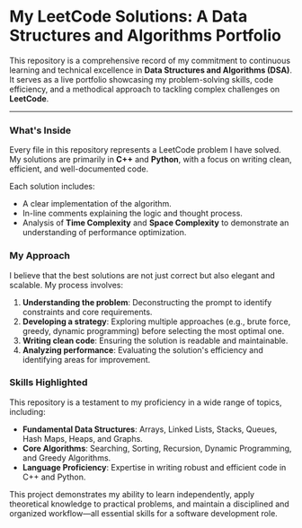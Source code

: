 # My LeetCode Solutions: A Data Structures and Algorithms Portfolio

This repository is a comprehensive record of my commitment to continuous learning and technical excellence in **Data Structures and Algorithms (DSA)**. It serves as a live portfolio showcasing my problem-solving skills, code efficiency, and a methodical approach to tackling complex challenges on **LeetCode**.

---

### **What's Inside**

Every file in this repository represents a LeetCode problem I have solved. My solutions are primarily in **C++** and **Python**, with a focus on writing clean, efficient, and well-documented code.

Each solution includes:
* A clear implementation of the algorithm.
* In-line comments explaining the logic and thought process.
* Analysis of **Time Complexity** and **Space Complexity** to demonstrate an understanding of performance optimization.

### **My Approach**

I believe that the best solutions are not just correct but also elegant and scalable. My process involves:
1.  **Understanding the problem**: Deconstructing the prompt to identify constraints and core requirements.
2.  **Developing a strategy**: Exploring multiple approaches (e.g., brute force, greedy, dynamic programming) before selecting the most optimal one.
3.  **Writing clean code**: Ensuring the solution is readable and maintainable.
4.  **Analyzing performance**: Evaluating the solution's efficiency and identifying areas for improvement.

### **Skills Highlighted**

This repository is a testament to my proficiency in a wide range of topics, including:
* **Fundamental Data Structures**: Arrays, Linked Lists, Stacks, Queues, Hash Maps, Heaps, and Graphs.
* **Core Algorithms**: Searching, Sorting, Recursion, Dynamic Programming, and Greedy Algorithms.
* **Language Proficiency**: Expertise in writing robust and efficient code in C++ and Python.

This project demonstrates my ability to learn independently, apply theoretical knowledge to practical problems, and maintain a disciplined and organized workflow—all essential skills for a software development role.
